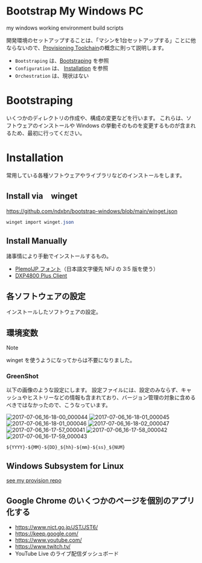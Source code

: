 # Bootstrap My Windows PC

my windows working environment build scripts

開発環境のセットアップすることは、「マシンを1台セットアップする」ことに他ならないので、[Provisioning Toolchain](https://conferences.oreilly.com/velocity/velocity-mar2010/public/schedule/detail/14180)の概念に則って説明します。

- `Bootstraping` は、[Bootstraping](#bootstraping) を参照
- `Configuration` は、 [Installation](#installation) を参照
- `Orchestration` は、現状はない

# Bootstraping
いくつかのディレクトリの作成や、構成の変更などを行います。
これらは、ソフトウェアのインストールや Windows の挙動そのものを変更するものが含まれるため、最初に行ってください。

# Installation
常用している各種ソフトウェアやライブラリなどのインストールをします。

## Install via　winget

https://github.com/ndxbn/bootstrap-windows/blob/main/winget.json

```powershell
winget import winget.json
```

## Install Manually
諸事情により手動でインストールするもの。

- [PlemolJP フォント](https://github.com/yuru7/PlemolJP)（日本語文字優先 NFJ の 3:5 版を使う）
- [DXP4800 Plus Client](https://nas.ugreen.jp/pages/download-center)

## 各ソフトウェアの設定
インストールしたソフトウェアの設定。

## 環境変数

> [!NOTE]
> winget を使うようになってからは不要になりました。

### GreenShot
以下の画像のような設定にします。
設定ファイルには、設定のみならず、キャッシュやヒストリーなどの情報も含まれており、バージョン管理の対象に含めるべきではなかったので、こうなっています。

![2017-07-06_16-18-00_000044](https://user-images.githubusercontent.com/2140131/27899813-bd16fd68-6266-11e7-8be6-c6d1a3ca7759.png)
![2017-07-06_16-18-01_000045](https://user-images.githubusercontent.com/2140131/27899815-bd1f0468-6266-11e7-8a1e-03e066817dd4.png)
![2017-07-06_16-18-01_000046](https://user-images.githubusercontent.com/2140131/27899814-bd1ab778-6266-11e7-8328-904da78d991f.png)
![2017-07-06_16-18-02_000047](https://user-images.githubusercontent.com/2140131/27899816-bd35786a-6266-11e7-978f-dc302d86a731.png)
![2017-07-06_16-17-57_000041](https://user-images.githubusercontent.com/2140131/27899817-bd3791c2-6266-11e7-8151-936a6bd6aa97.png)
![2017-07-06_16-17-58_000042](https://user-images.githubusercontent.com/2140131/27899818-bd3a17ee-6266-11e7-9e18-df942ed158d1.png)
![2017-07-06_16-17-59_000043](https://user-images.githubusercontent.com/2140131/27899819-bd3b0dd4-6266-11e7-910c-cecc068a68e0.png)

`${YYYY}-${MM}-${DD}_${hh}-${mm}-${ss}_${NUM}`

## Windows Subsystem for Linux

[see my provision repo](https://github.com/ndxbn/provision)

## Google Chrome のいくつかのページを個別のアプリ化する

- https://www.nict.go.jp/JST/JST6/
- https://keep.google.com/
- https://www.youtube.com/
- https://www.twitch.tv/
- YouTube Live のライブ配信ダッシュボード
